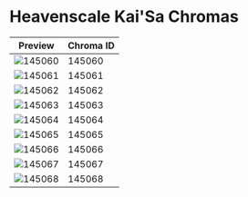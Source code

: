 # Heavenscale Kai'Sa Chromas

| Preview | Chroma ID |
|---------|-----------|
| ![145060](https://raw.communitydragon.org/latest/plugins/rcp-be-lol-game-data/global/default/v1/champion-chroma-images/145/145060.png) | 145060 |
| ![145061](https://raw.communitydragon.org/latest/plugins/rcp-be-lol-game-data/global/default/v1/champion-chroma-images/145/145061.png) | 145061 |
| ![145062](https://raw.communitydragon.org/latest/plugins/rcp-be-lol-game-data/global/default/v1/champion-chroma-images/145/145062.png) | 145062 |
| ![145063](https://raw.communitydragon.org/latest/plugins/rcp-be-lol-game-data/global/default/v1/champion-chroma-images/145/145063.png) | 145063 |
| ![145064](https://raw.communitydragon.org/latest/plugins/rcp-be-lol-game-data/global/default/v1/champion-chroma-images/145/145064.png) | 145064 |
| ![145065](https://raw.communitydragon.org/latest/plugins/rcp-be-lol-game-data/global/default/v1/champion-chroma-images/145/145065.png) | 145065 |
| ![145066](https://raw.communitydragon.org/latest/plugins/rcp-be-lol-game-data/global/default/v1/champion-chroma-images/145/145066.png) | 145066 |
| ![145067](https://raw.communitydragon.org/latest/plugins/rcp-be-lol-game-data/global/default/v1/champion-chroma-images/145/145067.png) | 145067 |
| ![145068](https://raw.communitydragon.org/latest/plugins/rcp-be-lol-game-data/global/default/v1/champion-chroma-images/145/145068.png) | 145068 |
